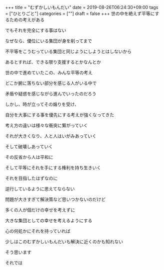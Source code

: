 +++
title = "むずかしいもんだい"
date = 2019-08-26T06:24:30+09:00
tags = ["ひとりごと"]
categories = [""]
draft = false
+++
世の中を絶えず平等にするための考えがある

でもそれを完全にする事はない

なぜなら、優位にいる集団が身を削ってまで

不平等をこうむっている集団と同じようにしようとはしないから

あるとすれば、できる限り支援するとかなんとか

世の中で進めていたこの、みんな平等の考え

どこか腑に落ちない部分を感じる人がいる中で

矛盾や疑惑を感じながら進んでいったのだろう

しかし、時が立ってその煽りを受け、

自分を大事にする事を優先にする考えが強くなってきた

考え方の違いは様々な衝突に繋がっていく

それが大きくなり、人と人はいがみあっていく

そして破壊しあっていく

その反省から人は平和に

そして平等にそれを手にする権利を持ち生きいく

それを目指したはずなのに

逆行しているように思えてならない

問題が大きすぎて解決策など思いつかないのだけど

多くの人が個だけの幸せを考えずに

大きな集団としての幸せを考えるようにする

心の何処かにそれを持っていれば

少しはこのむずかしいもんだいも解決に近くのかも知れない

そう思います

それでは
